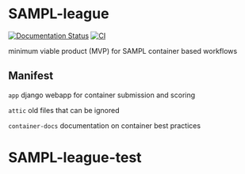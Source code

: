 # SAMPL-league

[![Documentation Status](https://readthedocs.org/projects/sampl-container-infra/badge/?version=latest)](http://docs.samplchallenges.org/en/latest/?badge=latest)
[![CI](https://github.com/samplchallenges/SAMPL-league/actions/workflows/CI.yml/badge.svg)](https://github.com/samplchallenges/SAMPL-league/actions/workflows/CI.yml)

minimum viable product (MVP) for SAMPL container based workflows


## Manifest
`app` django webapp for container submission and scoring

`attic` old files that can be ignored

`container-docs` documentation on container best practices
# SAMPL-league-test
